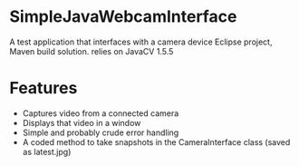 # SimpleJavaWebcamInterface
A test application that interfaces with a camera device
Eclipse project, Maven build solution. relies on JavaCV 1.5.5

# Features
- Captures video from a connected camera
- Displays that video in a window
- Simple and probably crude error handling
- A coded method to take snapshots in the CameraInterface class (saved as latest.jpg)
